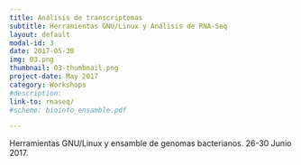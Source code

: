 ```yaml
---
title: Análisis de transcriptomas
subtitle: Herramientas GNU/Linux y Análisis de RNA-Seq
layout: default
modal-id: 3
date: 2017-05-30
img: 03.png
thumbnail: 03-thumbnail.png
project-date: May 2017
category: Workshops
#description:
link-to: rnaseq/
#scheme: bioinfo_ensamble.pdf

---
```


Herramientas GNU/Linux y ensamble de genomas bacterianos. 26-30 Junio 2017.
